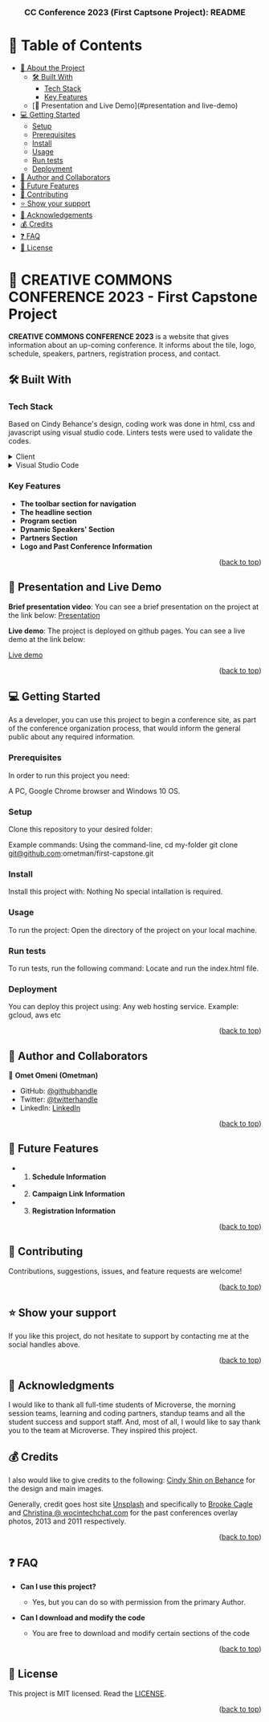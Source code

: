 

<a name="readme-top"></a>

<div align="center">

  <!--<img src="murple_logo.png" alt="logo" width="140"  height="auto" /> -->
  <br/>

  <h3><b> CC Conference 2023 (First Captsone Project): README </b></h3>

</div>

<!-- TABLE OF CONTENTS -->

# 📗 Table of Contents

- [📖 About the Project](#about-project)
  - [🛠 Built With](#built-with)
    - [Tech Stack](#tech-stack)
    - [Key Features](#key-features)
  - [🚀 Presentation and Live Demo](#presentation and live-demo)
- [💻 Getting Started](#getting-started)
  - [Setup](#setup)
  - [Prerequisites](#prerequisites)
  - [Install](#install)
  - [Usage](#usage)
  - [Run tests](#run-tests)
  - [Deployment](#deployment)
- [👥 Author and Collaborators](#author-collaborators)
- [🔭 Future Features](#future-features)
- [🤝 Contributing](#contributing)
- [⭐️ Show your support](#support)
- [🙏 Acknowledgements](#acknowledgements)
- [💰 Credits ](#credits)
- [❓ FAQ](#faq)
- [📝 License](#license)

<!-- PROJECT DESCRIPTION -->

# 📖 CREATIVE COMMONS CONFERENCE 2023 - First Capstone Project <a name="about-project"></a>

<!-- Project Description in 1 or 2 sentences -->

**CREATIVE COMMONS CONFERENCE 2023** is a website that gives information about an up-coming conference. It informs about the tile, logo, schedule, speakers, partners, registration process, and contact.

## 🛠 Built With <a name="built-with"></a>

### Tech Stack <a name="tech-stack"></a>

<!-- Describe the tech stack and include only the relevant sections that apply to your project.-->
Based on Cindy Behance's design, coding work was done in html, css and javascript using visual studio code. Linters tests were used to validate the codes. 

<details>
  <summary>Client</summary>
  <ul>
    <li><a href="https://www.behance.net/gallery/29845175/CC-Global-Summit-2015">Cindy Shins' Design</a></li>
  </ul>
</details>

<details>
  <summary>Visual Studio Code</summary>
  <ul>
    <li> Microverse Linters for CSS, HTML and Javascript</li>
  </ul>
</details>

<!--
<details>
<summary>Database</summary>
  <ul>
    <li><a href="https://www.postgresql.org/">PostgreSQL</a></li>
  </ul>
</details> -->

<!-- Features -->

### Key Features <a name="key-features"></a>

- **The toolbar section for navigation**
- **The headline section**
- **Program section**
- **Dynamic Speakers' Section**
- **Partners Section**
- **Logo and Past Conference Information**


<p align="right">(<a href="#readme-top">back to top</a>)</p>

<!-- LIVE DEMO -->

## 🚀 Presentation and Live Demo <a name="presentation and live-demo"></a>

**Brief presentation video**:
You can see a brief presentation on the project at the link below:
<a href="https://www.loom.com/share/498b472c81ee4df097dfd2c32f1fe221">Presentation</a>

**Live demo**: 
The project is deployed on github pages.
You can see a live demo at the link below:

<a href="https://ometman.github.io/first-capstone/">Live demo</a>

<p align="right">(<a href="#readme-top">back to top</a>)</p>

<!-- GETTING STARTED -->

## 💻 Getting Started <a name="getting-started"></a>

<!-- Describe how a new developer could make use of your project.-->
As a developer, you can use this project to begin a conference site, as part of the conference organization process, that would inform the general public about any required information.

### Prerequisites

In order to run this project you need:

A PC, Google Chrome browser and Windows 10 OS.

<!--
Example command:

```sh
 gem install rails
```
 -->

### Setup

Clone this repository to your desired folder:

Example commands:
  Using the command-line,
  cd my-folder
  git clone git@github.com:ometman/first-capstone.git

### Install

Install this project with:
Nothing
No special intallation is required.

### Usage

To run the project:
Open the directory of the project on your local machine.

### Run tests

To run tests, run the following command:
Locate and run the index.html file.

### Deployment

You can deploy this project using:
Any web hosting service. Example: gcloud, aws etc

<p align="right">(<a href="#readme-top">back to top</a>)</p>

<!-- AUTHORS -->

## 👥 Author and Collaborators <a name="author-collaborators"></a>

👤 **Omet Omeni (Ometman)**

- GitHub: [@githubhandle](https://github.com/ometman)
- Twitter: [@twitterhandle](https://twitter.com/ometman)
- LinkedIn: [LinkedIn](https://linkedin.com/in/ometman)

<!-- Mention all of the collaborators of this project.-->
<!-- ## 👥 Collaborators <a name="collaborators"></a> -->

<p align="right">(<a href="#readme-top">back to top</a>)</p>

<!-- FUTURE FEATURES -->

## 🔭 Future Features <a name="future-features"></a>

- 1. **Schedule Information**
- 2. **Campaign Link Information**
- 3. **Registration Information**

<p align="right">(<a href="#readme-top">back to top</a>)</p>

<!-- CONTRIBUTING -->

## 🤝 Contributing <a name="contributing"></a>

Contributions, suggestions, issues, and feature requests are welcome!

<!--Feel free to check the [issues page](../../issues/).-->

<p align="right">(<a href="#readme-top">back to top</a>)</p>

<!-- SUPPORT -->

## ⭐️ Show your support <a name="support"></a>

If you like this project, do not hesitate to support by contacting me at the social handles above.

<p align="right">(<a href="#readme-top">back to top</a>)</p>

<!-- ACKNOWLEDGEMENTS -->

## 🙏 Acknowledgments <a name="acknowledgements"></a>

I would like to thank all full-time students of Microverse, the morning session teams, learning and coding partners, standup teams and all the student success and support staff. And, most of all, I would like to say thank you to the team at Microverse. They inspired this project.

## 💰 Credits <a name="credits"></a>
I also would like to give credits to the following:
<a href="https://www.behance.net/gallery/29845175/CC-Global-Summit-2015">Cindy Shin on Behance</a> for the design and main images.

Generally, credit goes host site <a href="https://unsplash.com/photos/-uHVRvDr7pg?utm_source=unsplash&utm_medium=referral&utm_content=creditCopyText">Unsplash</a> and specifically to <a href="https://unsplash.com/@brookecagle?utm_source=unsplash&utm_medium=referral&utm_content=creditCopyText">Brooke Cagle</a> and <a href="https://unsplash.com/@wocintechchat?utm_source=unsplash&utm_medium=referral&utm_content=creditCopyText">Christina @ wocintechchat.com</a>  for the past conferences overlay photos, 2013 and 2011 respectively.

<p align="right">(<a href="#readme-top">back to top</a>)</p>

<!-- FAQ (optional) -->

## ❓ FAQ <a name="faq"></a>

- **Can I use this project?**

  - Yes, but you can do so with permission from the primary Author.

- **Can I download and modify the code**

  - You are free to download and modify certain sections of the code

<p align="right">(<a href="#readme-top">back to top</a>)</p>

<!-- LICENSE This project is [MIT](./LICENSE) licensed.-->

## 📝 License <a name="license"></a>

This project is MIT licensed. Read the <a href="https://github.com/ometman/first-capstone/blob/d71316f1166ea237de068c172e0f484ef3a5e8a8/MIT%20License">LICENSE</a>.

<p align="right">(<a href="#readme-top">back to top</a>)</p>

